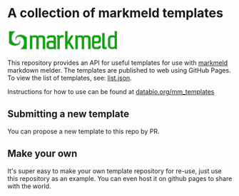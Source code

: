 # A collection of markmeld templates

<img src="https://raw.githubusercontent.com/databio/markmeld/master/docs/img/markmeld_logo_long.svg?sanitize=true" alt="markmeld logo" height="50">

This repository provides an API for useful templates for use with [markmeld](http://github.com/databio/markmeld) markdown melder. The templates are published to web using GitHub Pages. To view the list of templates, see: [list.json](list.json).

Instructions for how to use can be found at [databio.org/mm_templates](https://databio.org/mm_templates)

## Submitting a new template

You can propose a new template to this repo by PR.

## Make your own

It's super easy to make your own template repository for re-use, just use this repository as an example. You can even host it on github pages to share with the world.
